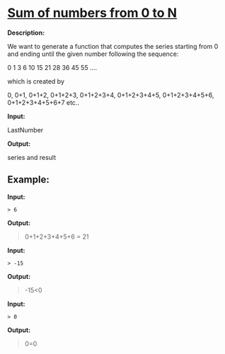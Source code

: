 # [Sum of numbers from 0 to N](https://www.codewars.com/kata/sum-of-numbers-from-0-to-n "https://www.codewars.com/kata/56e9e4f516bcaa8d4f001763")

**Description:**

We want to generate a function that computes the series starting from 0 and ending until the given number following the sequence:

0 1 3 6 10 15 21 28 36 45 55 ....

which is created by

0, 0+1, 0+1+2, 0+1+2+3, 0+1+2+3+4, 0+1+2+3+4+5, 0+1+2+3+4+5+6, 0+1+2+3+4+5+6+7 etc..

**Input:**

LastNumber

**Output:**

series and result

Example:
----

**Input:**

    > 6

**Output:**

   > 0+1+2+3+4+5+6 = 21
   
**Input:**

    > -15

**Output:**

   > -15<0
   
**Input:**

    > 0

**Output:**

   > 0=0

